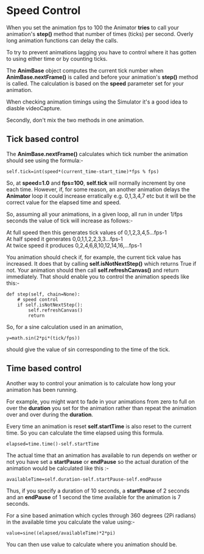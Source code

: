 # Speed Control

When you set the animation fps to 100 the Animator **tries** to call your animation's **step()** method that number of 
times (ticks) per second. Overly long animation functions can delay the calls.

To try to prevent animations lagging you have to control where it has gotten to using either time or by counting 
ticks.

The **AnimBase** object computes the current tick number when **AnimBase.nextFrame()** is called and before your animation's 
 **step()** method is called. The calculation is based on the **speed** parameter set for your animation.

When checking animation timings using the Simulator it's a good idea to diasble videoCapture.

Secondly, don't mix the two methods in one animation.

## Tick based control
 
The **AnimBase.nextFrame()** calculates which tick number the animation should see using the formula:-

    self.tick=int(speed*(current_time-start_time)*fps % fps)  

So, at **speed=1.0** and **fps=100**, **self.tick** will normally increment by one each time. However, if, for some 
reason, an another animation delays the **Animator** loop it could increase erratically e.g. 0,1,3,4,7 etc but it 
will be the correct value for the elapsed time and speed.

So, assuming all your animations, in a given loop, all run in under 1/fps seconds the value of tick will increase as 
follows:-

At full speed then this generates tick values of 0,1,2,3,4,5...fps-1  
At half speed it generates 0,0,1,1,2,2,3,3...fps-1  
At twice speed it produces 0,2,4,6,8,10,12,14,16,...fps-1  

You animation should check if, for example, the current tick value has increased. It does that by calling 
**self.isNotNextStep()** which returns True if not. Your animation should then call **self.refreshCanvas()** and return 
immediately. That should enable you to control the animation speeds like this:-

    def step(self, chain=None):
        # speed control  
        if self.isNotNextStep():  
            self.refreshCanvas()
            return

So, for a sine calculation used in an animation, 

    y=math.sin(2*pi*(tick/fps))

should give the value of sin corresponding to the time of the tick.

## Time based control

Another way to control your animation is to calculate how long your animation has been running. 

For example, you might want to fade in your animations from zero to full on over the **duration** you set for the 
animation rather than repeat the animation over and over during the **duration**.

Every time an animation is reset **self.startTime** is also reset to the current time. So you can calculate the time 
elapsed using this formula.

    elapsed=time.time()-self.startTime

The actual time that an animation has available to run depends on wether or not you have set a **startPause** or 
**endPause** so the actual duration of the animation would be calculated like this :-

    availableTime=self.duration-self.startPause-self.endPause

Thus, if you specify a duration of 10 seconds, a **startPause** of 2 seconds and an **endPause** of 1 second the time 
available for the animation is 7 seconds.
    
For a sine based animation which cycles through 360 degrees (2Pi radians) in the available time you calculate the value 
using:-

    value=sine((elapsed/availableTime)*2*pi)    
    
You can then use value to calculate where you animation should be.